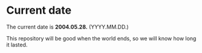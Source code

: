 # Current date

The current date is **2004.05.28.** (YYYY.MM.DD.)

This repository will be good when the world ends, so we will know how long it lasted.